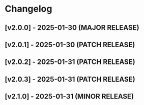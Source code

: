 # Changelog

## [v2.0.0] - 2025-01-30 (MAJOR RELEASE)

## [v2.0.1] - 2025-01-30 (PATCH RELEASE)




## [v2.0.2] - 2025-01-31 (PATCH RELEASE)




## [v2.0.3] - 2025-01-31 (PATCH RELEASE)




## [v2.1.0] - 2025-01-31 (MINOR RELEASE)



